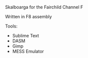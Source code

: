 Skalboarga for the Fairchild Channel F

Written in F8 assembly

Tools:

- Sublime Text  
- DASM  
- Gimp  
- MESS Emulator  

